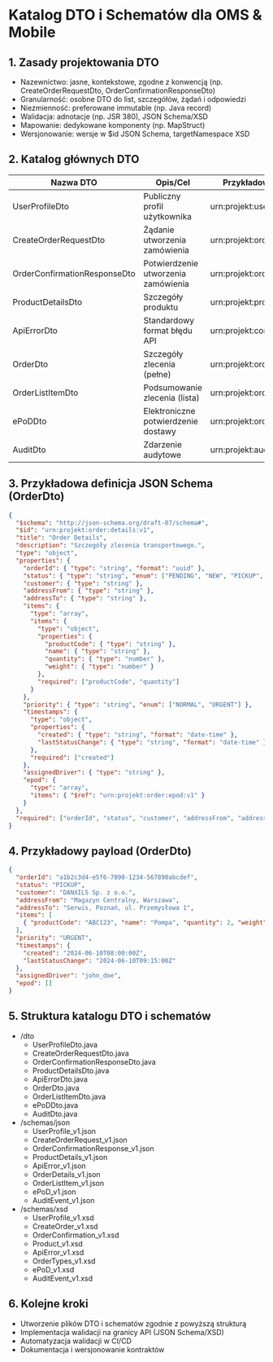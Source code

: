 # Katalog DTO i Schematów dla OMS & Mobile

## 1. Zasady projektowania DTO
- Nazewnictwo: jasne, kontekstowe, zgodne z konwencją (np. CreateOrderRequestDto, OrderConfirmationResponseDto)
- Granularność: osobne DTO do list, szczegółów, żądań i odpowiedzi
- Niezmienność: preferowane immutable (np. Java record)
- Walidacja: adnotacje (np. JSR 380), JSON Schema/XSD
- Mapowanie: dedykowane komponenty (np. MapStruct)
- Wersjonowanie: wersje w $id JSON Schema, targetNamespace XSD

## 2. Katalog głównych DTO
| Nazwa DTO                    | Opis/Cel                                      | Przykładowy JSON Schema ID                |
|------------------------------|-----------------------------------------------|-------------------------------------------|
| UserProfileDto               | Publiczny profil użytkownika                  | urn:projekt:user:profile:v1               |
| CreateOrderRequestDto        | Żądanie utworzenia zamówienia                 | urn:projekt:order:create:request:v1       |
| OrderConfirmationResponseDto | Potwierdzenie utworzenia zamówienia           | urn:projekt:order:confirm:response:v1     |
| ProductDetailsDto            | Szczegóły produktu                            | urn:projekt:product:details:v1            |
| ApiErrorDto                  | Standardowy format błędu API                  | urn:projekt:common:error:v1               |
| OrderDto                     | Szczegóły zlecenia (pełne)                    | urn:projekt:order:details:v1              |
| OrderListItemDto             | Podsumowanie zlecenia (lista)                 | urn:projekt:order:list:item:v1            |
| ePoDDto                      | Elektroniczne potwierdzenie dostawy           | urn:projekt:order:epod:v1                 |
| AuditDto                     | Zdarzenie audytowe                            | urn:projekt:audit:event:v1                |

## 3. Przykładowa definicja JSON Schema (OrderDto)
```json
{
  "$schema": "http://json-schema.org/draft-07/schema#",
  "$id": "urn:projekt:order:details:v1",
  "title": "Order Details",
  "description": "Szczegóły zlecenia transportowego.",
  "type": "object",
  "properties": {
    "orderId": { "type": "string", "format": "uuid" },
    "status": { "type": "string", "enum": ["PENDING", "NEW", "PICKUP", "PSIP", "LOAD", "TERM", "POD"] },
    "customer": { "type": "string" },
    "addressFrom": { "type": "string" },
    "addressTo": { "type": "string" },
    "items": {
      "type": "array",
      "items": {
        "type": "object",
        "properties": {
          "productCode": { "type": "string" },
          "name": { "type": "string" },
          "quantity": { "type": "number" },
          "weight": { "type": "number" }
        },
        "required": ["productCode", "quantity"]
      }
    },
    "priority": { "type": "string", "enum": ["NORMAL", "URGENT"] },
    "timestamps": {
      "type": "object",
      "properties": {
        "created": { "type": "string", "format": "date-time" },
        "lastStatusChange": { "type": "string", "format": "date-time" }
      },
      "required": ["created"]
    },
    "assignedDriver": { "type": "string" },
    "epod": {
      "type": "array",
      "items": { "$ref": "urn:projekt:order:epod:v1" }
    }
  },
  "required": ["orderId", "status", "customer", "addressFrom", "addressTo", "items", "priority", "timestamps"]
}
```

## 4. Przykładowy payload (OrderDto)
```json
{
  "orderId": "a1b2c3d4-e5f6-7890-1234-567890abcdef",
  "status": "PICKUP",
  "customer": "DANXILS Sp. z o.o.",
  "addressFrom": "Magazyn Centralny, Warszawa",
  "addressTo": "Serwis, Poznań, ul. Przemysłowa 1",
  "items": [
    { "productCode": "ABC123", "name": "Pompa", "quantity": 2, "weight": 3.5 }
  ],
  "priority": "URGENT",
  "timestamps": {
    "created": "2024-06-10T08:00:00Z",
    "lastStatusChange": "2024-06-10T09:15:00Z"
  },
  "assignedDriver": "john_doe",
  "epod": []
}
```

## 5. Struktura katalogu DTO i schematów
- /dto
  - UserProfileDto.java
  - CreateOrderRequestDto.java
  - OrderConfirmationResponseDto.java
  - ProductDetailsDto.java
  - ApiErrorDto.java
  - OrderDto.java
  - OrderListItemDto.java
  - ePoDDto.java
  - AuditDto.java
- /schemas/json
  - UserProfile_v1.json
  - CreateOrderRequest_v1.json
  - OrderConfirmationResponse_v1.json
  - ProductDetails_v1.json
  - ApiError_v1.json
  - OrderDetails_v1.json
  - OrderListItem_v1.json
  - ePoD_v1.json
  - AuditEvent_v1.json
- /schemas/xsd
  - UserProfile_v1.xsd
  - CreateOrder_v1.xsd
  - OrderConfirmation_v1.xsd
  - Product_v1.xsd
  - ApiError_v1.xsd
  - OrderTypes_v1.xsd
  - ePoD_v1.xsd
  - AuditEvent_v1.xsd

## 6. Kolejne kroki
- Utworzenie plików DTO i schematów zgodnie z powyższą strukturą
- Implementacja walidacji na granicy API (JSON Schema/XSD)
- Automatyzacja walidacji w CI/CD
- Dokumentacja i wersjonowanie kontraktów
